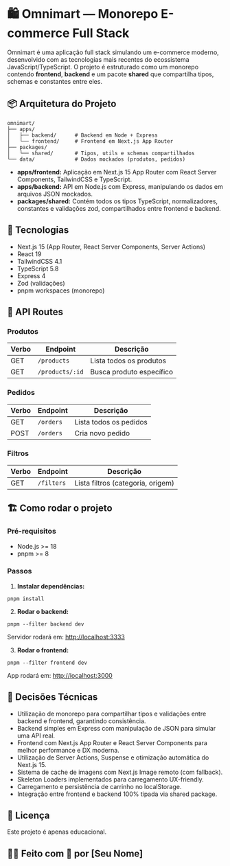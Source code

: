 
# 🛍️ Omnimart — Monorepo E-commerce Full Stack

Omnimart é uma aplicação full stack simulando um e-commerce moderno, desenvolvido com as tecnologias mais recentes do ecossistema JavaScript/TypeScript. O projeto é estruturado como um monorepo contendo **frontend**, **backend** e um pacote **shared** que compartilha tipos, schemas e constantes entre eles.

## 📦 Arquitetura do Projeto

```
omnimart/
├── apps/
│   ├── backend/      # Backend em Node + Express
│   └── frontend/     # Frontend em Next.js App Router
├── packages/
│   └── shared/       # Tipos, utils e schemas compartilhados
└── data/             # Dados mockados (produtos, pedidos)
```

- **apps/frontend:** Aplicação em Next.js 15 App Router com React Server Components, TailwindCSS e TypeScript.
- **apps/backend:** API em Node.js com Express, manipulando os dados em arquivos JSON mockados.
- **packages/shared:** Contém todos os tipos TypeScript, normalizadores, constantes e validações zod, compartilhados entre frontend e backend.

## 🚀 Tecnologias

- Next.js 15 (App Router, React Server Components, Server Actions)
- React 19
- TailwindCSS 4.1
- TypeScript 5.8
- Express 4
- Zod (validações)
- pnpm workspaces (monorepo)

## 🔗 API Routes

### Produtos

| Verbo | Endpoint       | Descrição                |
|-------|----------------|--------------------------|
| GET   | `/products`    | Lista todos os produtos  |
| GET   | `/products/:id`| Busca produto específico |

### Pedidos

| Verbo | Endpoint       | Descrição                |
|-------|----------------|--------------------------|
| GET   | `/orders`      | Lista todos os pedidos   |
| POST  | `/orders`      | Cria novo pedido         |

### Filtros

| Verbo | Endpoint       | Descrição                          |
|-------|----------------|------------------------------------|
| GET   | `/filters`     | Lista filtros (categoria, origem) |

## 🏗️ Como rodar o projeto

### Pré-requisitos

- Node.js >= 18
- pnpm >= 8

### Passos

1. **Instalar dependências:**

```
pnpm install
```

2. **Rodar o backend:**

```
pnpm --filter backend dev
```

Servidor rodará em: [http://localhost:3333](http://localhost:3333)

3. **Rodar o frontend:**

```
pnpm --filter frontend dev
```

App rodará em: [http://localhost:3000](http://localhost:3000)

## 🎯 Decisões Técnicas

- Utilização de monorepo para compartilhar tipos e validações entre backend e frontend, garantindo consistência.
- Backend simples em Express com manipulação de JSON para simular uma API real.
- Frontend com Next.js App Router e React Server Components para melhor performance e DX moderna.
- Utilização de Server Actions, Suspense e otimização automática do Next.js 15.
- Sistema de cache de imagens com Next.js Image remoto (com fallback).
- Skeleton Loaders implementados para carregamento UX-friendly.
- Carregamento e persistência de carrinho no localStorage.
- Integração entre frontend e backend 100% tipada via shared package.

## 📄 Licença

Este projeto é apenas educacional.

## 👨‍💻 Feito com 💙 por [Seu Nome]
